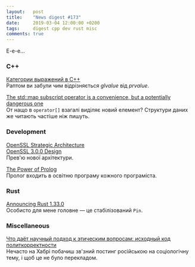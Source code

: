 ```yaml
---
layout:   post
title:    "News digest #173"
date:     2019-03-04 12:00:00 +0200
tags:     digest cpp dev rust misc
comments: true
---
```


Е-е-е...

### C++

[Категории выражений в C++](https://habr.com/ru/post/441742/)<br/>
Раптом ви забули чим відрізняється _glvalue_ від _prvalue_.

[The std::map subscript operator is a convenience, but a potentially dangerous one](https://blogs.msdn.microsoft.com/oldnewthing/20190227-00/?p=101045)<br/>
От нащо в `operator[]` взагалі виділяє новий елемент? Структури даних же читають частіше ніж пишуть.

### Development

[OpenSSL Strategic Architecture](https://www.openssl.org/docs/OpenSSLStrategicArchitecture.html)<br/>
[OpenSSL 3.0.0 Design](https://www.openssl.org/docs/OpenSSL300Design.html)<br/>
Прев'ю нової архітектури.

[The Power of Prolog](https://www.metalevel.at/prolog)<br/>
Пролог входить в освітню програму кожного програміста.

### Rust

[Announcing Rust 1.33.0](https://blog.rust-lang.org/2019/02/28/Rust-1.33.0.html)<br/>
Особисто для мене головне — це стабілізований `Pin`.

### Miscellaneous

[Что даёт научный подход к этическим вопросам: исходный код политкорректности](https://habr.com/ru/post/441518/)<br/>
Нечасто на Хабрі побачиш зв'зний постинг російською на соціологічну тему, і щоб це не було перекладом.
